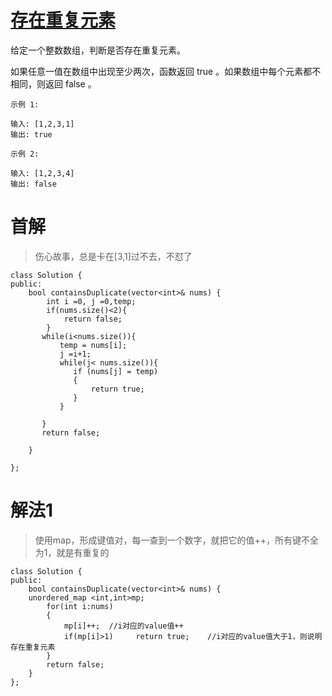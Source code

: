 # [存在重复元素](https://leetcode-cn.com/problems/contains-duplicate/)

给定一个整数数组，判断是否存在重复元素。

如果任意一值在数组中出现至少两次，函数返回 true 。如果数组中每个元素都不相同，则返回 false 。

```
示例 1:

输入: [1,2,3,1]
输出: true
```
```
示例 2:

输入: [1,2,3,4]
输出: false
```

# 首解
>伤心故事，总是卡在[3,1]过不去，不怼了
```
class Solution {
public:
    bool containsDuplicate(vector<int>& nums) {
        int i =0, j =0,temp;
        if(nums.size()<2){
            return false;
        }
       while(i<nums.size()){
           temp = nums[i];
           j =i+1;
           while(j< nums.size()){
              if (nums[j] = temp)
              {
                  return true;
              }
           }

       }
       return false;

    }
    
};
```

# 解法1
>使用map，形成键值对，每一查到一个数字，就把它的值++，所有键不全为1，就是有重复的
```
class Solution {
public:
    bool containsDuplicate(vector<int>& nums) {
    unordered_map <int,int>mp;
        for(int i:nums)
        {
            mp[i]++;  //i对应的value值++
            if(mp[i]>1)     return true;    //i对应的value值大于1，则说明存在重复元素  
        }
        return false;
    }
};
```
